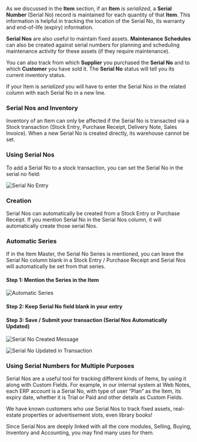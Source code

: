 As we discussed in the **Item** section, if an **Item** is _serialized_, a
**Serial Number** (Serial No) record is maintained for each quantity of that
**Item**. This information is helpful in tracking the location of the Serial
No, its warranty and end-of-life (expiry) information.

**Serial Nos** are also useful to maintain fixed assets. **Maintenance Schedules** can also be created against serial numbers for planning and scheduling maintenance activity for these assets (if they require maintenance).

You can also track from which **Supplier** you purchased the **Serial No** and
to which **Customer** you have sold it. The **Serial No** status will tell you
its current inventory status.

If your Item is _serialized_ you will have to enter the Serial Nos in the
related column with each Serial No in a new line.

### Serial Nos and Inventory

Inventory of an Item can only be affected if the Serial No is transacted via a
Stock transaction (Stock Entry, Purchase Receipt, Delivery Note, Sales
Invoice). When a new Serial No is created directly, its warehouse cannot be
set.

### Using Serial Nos

To add a Serial No to a stock transaction, you can set the Serial No in the
serial no field:

![Serial No Entry](assets/frappe_io/images/erpnext/serial-no-entry.png)

### Creation

Serial Nos can automatically be created from a Stock Entry or Purchase
Receipt. If you mention Serial No in the Serial Nos column, it will
automatically create those serial Nos.

### Automatic Series

If in the Item Master, the Serial No Series is mentioned, you can leave the
Serial No column blank in a Stock Entry / Purchase Receipt and Serial Nos will
automatically be set from that series.

#### Step 1: Mention the Series in the Item

![Automatic Series](assets/frappe_io/images/erpnext/item-serial-no-series.png)

#### Step 2: Keep Serial No field blank in your entry

#### Step 3: Save / Submit your transaction (Serial Nos Automatically Updated)

![Serial No Created Message](assets/frappe_io/images/erpnext/serial-no-auto-1.png)

![Serial No Updated in Transaction](assets/frappe_io/images/erpnext/serial-no-auto-2.png)

### Using Serial Numbers for Multiple Purposes  

Serial Nos are a useful tool for tracking different kinds of Items, by using
it along with Custom Fields. For example, in our internal system at Web Notes,
each ERP account is a Serial No, with type of user “Plan” as the Item, its
expiry date, whether it is Trial or Paid and other details as Custom Fields.

We have known customers who use Serial Nos to track fixed assets, real-estate
properties or advertisement slots, even library books!

Since Serial Nos are deeply linked with all the core modules, Selling, Buying,
Inventory and Accounting, you may find many uses for them.

